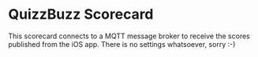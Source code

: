 QuizzBuzz Scorecard
===================

This scorecard connects to a MQTT message broker to receive the scores published from the iOS app.
There is no settings whatsoever, sorry :-)
